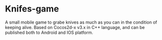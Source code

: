 # Knifes-game
A small mobile game to grabe knives as much as you can in the condition of keeping alive.
Based on Cocos2d-x v3.x in C++ language, and can be published both to Android and IOS platform.

